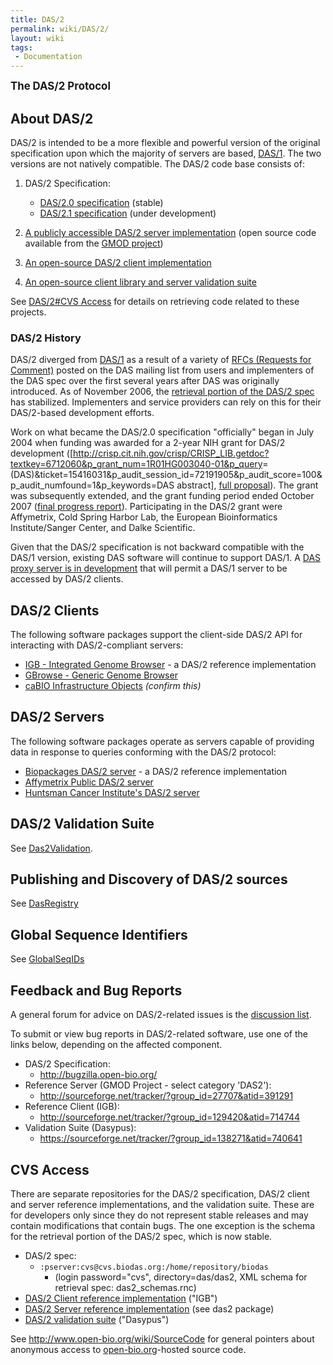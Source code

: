 ```yaml
---
title: DAS/2
permalink: wiki/DAS/2/
layout: wiki
tags:
 - Documentation
---
```


<big>**The DAS/2 Protocol**</big>

About DAS/2
-----------

DAS/2 is intended to be a more flexible and powerful version of the
original specification upon which the majority of servers are based,
[DAS/1](/wiki/DAS/1 "wikilink"). The two versions are not natively compatible.
The DAS/2 code base consists of:

1.  DAS/2 Specification:
    -   [DAS/2.0
        specification](http://biodas.org/documents/das2/das2_protocol.html) (stable)
    -   [ DAS/2.1 specification](/wiki/DAS/2.1/Spec "wikilink")
        (under development)

2.  [A publicly accessible DAS/2 server
    implementation](http://das.biopackages.net/das/genome) (open source
    code available from the [GMOD project](http://www.gmod.org/))
3.  [An open-source DAS/2 client
    implementation](http://genoviz.sourceforge.net)
4.  [An open-source client library and server validation
    suite](http://sourceforge.net/projects/dasypus)

See [DAS/2\#CVS Access](/wiki/DAS/2#CVS_Access "wikilink") for details on
retrieving code related to these projects.

### DAS/2 History

DAS/2 diverged from [DAS/1](/wiki/DAS/1 "wikilink") as a result of a variety
of [RFCs (Requests for Comment)](http://biodas.org/RFCs/index.html)
posted on the DAS mailing list from users and implementers of the DAS
spec over the first several years after DAS was originally introduced.
As of November 2006, the [retrieval portion of the DAS/2
spec](http://biodas.org/documents/das2/das2_get.html) has stabilized.
Implementers and service providers can rely on this for their
DAS/2-based development efforts.

Work on what became the DAS/2.0 specification "officially" began in July
2004 when funding was awarded for a 2-year NIH grant for DAS/2
development
(\[<http://crisp.cit.nih.gov/crisp/CRISP_LIB.getdoc?textkey=6712060&p_grant_num=1R01HG003040-01&p_query>=(DAS)&ticket=15416031&p\_audit\_session\_id=72191905&p\_audit\_score=100&p\_audit\_numfound=1&p\_keywords=DAS
abstract\], [full
proposal](http://biodas.s3.amazonaws.com/das2grant/DAS2+Grant+Proposal+Feb2003.doc)).
The grant was subsequently extended, and the grant funding period ended
October 2007 ([final progress
report](http://biodas.s3.amazonaws.com/das2grant/DAS2+Grant+Final+Progress+Report+Aug2008.doc)).
Participating in the DAS/2 grant were Affymetrix, Cold Spring Harbor
Lab, the European Bioinformatics Institute/Sanger Center, and Dalke
Scientific.

Given that the DAS/2 specification is not backward compatible with the
DAS/1 version, existing DAS software will continue to support DAS/1. A
[DAS proxy server is in
development](http://lists.open-bio.org/pipermail/das2/2008-October/001055.html)
that will permit a DAS/1 server to be accessed by DAS/2 clients.

DAS/2 Clients
-------------

The following software packages support the client-side DAS/2 API for
interacting with DAS/2-compliant servers:

-   [IGB - Integrated Genome Browser](http://genoviz.sourceforge.net) -
    a DAS/2 reference implementation
-   [GBrowse - Generic Genome Browser](http://www.gmod.org/GBrowse)
-   [caBIO Infrastructure
    Objects](http://cabio.nci.nih.gov/NCICB/infrastructure/cacore_overview/caBIO)
    *(confirm this)*

DAS/2 Servers
-------------

The following software packages operate as servers capable of providing
data in response to queries conforming with the DAS/2 protocol:

-   [Biopackages DAS/2 server](http://das.biopackages.net/das/genome) -
    a DAS/2 reference implementation
-   [Affymetrix Public DAS/2
    server](http://netaffxdas.affymetrix.com/das2)
-   [Huntsman Cancer Institute's DAS/2
    server](http://bioserver.hci.utah.edu:8080/DAS2/das2)

DAS/2 Validation Suite
----------------------

See [Das2Validation](/wiki/Das2Validation "wikilink").

Publishing and Discovery of DAS/2 sources
-----------------------------------------

See [DasRegistry](/wiki/DasRegistry "wikilink")

Global Sequence Identifiers
---------------------------

See [GlobalSeqIDs](/wiki/GlobalSeqIDs "wikilink")

Feedback and Bug Reports
------------------------

A general forum for advice on DAS/2-related issues is the [discussion
list](http://biodas.org/mailman/listinfo/das2).

To submit or view bug reports in DAS/2-related software, use one of the
links below, depending on the affected component.

-   DAS/2 Specification:
    -   <http://bugzilla.open-bio.org/>
-   Reference Server (GMOD Project - select category 'DAS2'):
    -   <http://sourceforge.net/tracker/?group_id=27707&atid=391291>
-   Reference Client (IGB):
    -   <http://sourceforge.net/tracker/?group_id=129420&atid=714744>
-   Validation Suite (Dasypus):
    -   <https://sourceforge.net/tracker/?group_id=138271&atid=740641>

CVS Access
----------

There are separate repositories for the DAS/2 specification, DAS/2
client and server reference implementations, and the validation suite.
These are for developers only since they do not represent stable
releases and may contain modifications that contain bugs. The one
exception is the schema for the retrieval portion of the DAS/2 spec,
which is now stable.

-   DAS/2 spec:
    -   `:pserver:cvs@cvs.biodas.org:/home/repository/biodas`
        -   (login password="cvs", directory=das/das2, XML schema for
            retrieval spec: das2\_schemas.rnc)
-   [DAS/2 Client reference
    implementation](http://genoviz.sourceforge.net) ("IGB")
-   [DAS/2 Server reference implementation](http://gmod.org) (see
    das2 package)
-   [DAS/2 validation
    suite](http://sourceforge.net/projects/dasypus/) ("Dasypus")

See <http://www.open-bio.org/wiki/SourceCode> for general pointers about
anonymous access to [open-bio.org](http://open-bio.org)-hosted source
code.

